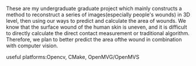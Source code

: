 These are my undergraduate graduate project which mainly constructs a method to reconstruct a series of images(especially people's wounds) in 3D level, then using our ways to predict and calculate the area of wounds. 
We know that the surface wound of the human skin is uneven, and it is difficult to directly calculate the direct contact measurement or traditional algorithm. 
Therefore, we plan to better predict the area of ​​the wound in combination with computer vision.

useful platforms:Opencv, CMake, OpenMVG/OpenMVS
